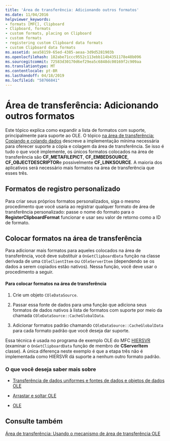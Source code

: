 ```yaml
---
title: 'Área de transferência: Adicionando outros formatos'
ms.date: 11/04/2016
helpviewer_keywords:
- formats [MFC], Clipboard
- Clipboard, formats
- custom formats, placing on Clipboard
- custom formats
- registering custom Clipboard data formats
- custom Clipboard data formats
ms.assetid: aea58159-65ed-4385-aeaa-3d9d5281903b
ms.openlocfilehash: 182abe71ccc9552c113ebb114b4351178e48b096
ms.sourcegitcommit: 72583d30170d6ef29ea5c6848dc00169f2c909aa
ms.translationtype: MT
ms.contentlocale: pt-BR
ms.lasthandoff: 04/18/2019
ms.locfileid: "58766841"
---
```

# <a name="clipboard-adding-other-formats"></a>Área de transferência: Adicionando outros formatos

Este tópico explica como expandir a lista de formatos com suporte, principalmente para suporte ao OLE. O tópico [na área de transferência: Copiando e colando dados](../mfc/clipboard-copying-and-pasting-data.md) descreve a implementação mínima necessária para oferecer suporte a cópia e colagem da área de transferência. Se isso é tudo o que você implemente, os únicos formatos colocados na área de transferência são **CF_METAFILEPICT**, **CF_EMBEDSOURCE**, **CF_OBJECTDESCRIPTOR**e possivelmente **CF_LINKSOURCE**. A maioria dos aplicativos será necessário mais formatos na área de transferência que esses três.

##  <a name="_core_registering_custom_formats"></a> Formatos de registro personalizado

Para criar seus próprios formatos personalizados, siga o mesmo procedimento que você usaria ao registrar qualquer formato de área de transferência personalizado: passe o nome do formato para o **RegisterClipboardFormat** funcionar e usar seu valor de retorno como a ID de formato.

##  <a name="_core_placing_formats_on_the_clipboard"></a> Colocar formatos na área de transferência

Para adicionar mais formatos para aqueles colocados na área de transferência, você deve substituir a `OnGetClipboardData` função na classe derivada de uma `COleClientItem` ou `COleServerItem` (dependendo se os dados a serem copiados estão nativos). Nessa função, você deve usar o procedimento a seguir.

#### <a name="to-place-formats-on-the-clipboard"></a>Para colocar formatos na área de transferência

1. Crie um objeto `COleDataSource`.

1. Passar essa fonte de dados para uma função que adiciona seus formatos de dados nativos à lista de formatos com suporte por meio da chamada `COleDataSource::CacheGlobalData`.

1. Adicionar formatos padrão chamando `COleDataSource::CacheGlobalData` para cada formato padrão que você deseja dar suporte.

Essa técnica é usada no programa de exemplo OLE do MFC [HIERSVR](../overview/visual-cpp-samples.md) (examinar o `OnGetClipboardData` função de membro de **CServerItem** classe). A única diferença neste exemplo é que a etapa três não é implementada como HIERSVR dá suporte a nenhum outro formato padrão.

### <a name="what-do-you-want-to-know-more-about"></a>O que você deseja saber mais sobre

- [Transferência de dados uniformes e fontes de dados e objetos de dados OLE](../mfc/data-objects-and-data-sources-ole.md)

- [Arrastar e soltar OLE](../mfc/drag-and-drop-ole.md)

- [OLE](../mfc/ole-background.md)

## <a name="see-also"></a>Consulte também

[Área de transferência: Usando o mecanismo de área de transferência OLE](../mfc/clipboard-using-the-ole-clipboard-mechanism.md)
